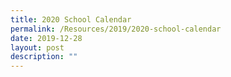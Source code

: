 ```yaml
---
title: 2020 School Calendar
permalink: /Resources/2019/2020-school-calendar
date: 2019-12-28
layout: post
description: ""
---
```

